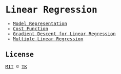 <samp>

# Linear Regression

- [Model Representation](model_representation.ipynb)
- [Cost Function](cost_function.ipynb)
- [Gradient Descent for Linear Regression](gradient_descent_for_linear_regression.ipynb)
- [Multiple Linear Regression](multiple_variable_linear_regression.ipynb)

## License

[MIT](/LICENSE) © [TK](https://iamtk.co)

</samp>
